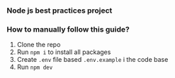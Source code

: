 ### Node js best practices project

### How to manually follow this guide?
1. Clone the repo
1. Run `npm i` to install all packages
1. Create `.env` file based `.env.example` i the code base
1. Run `npm dev`
